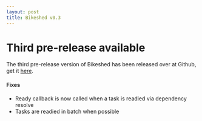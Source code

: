 ```yaml
---
layout: post
title: Bikeshed v0.3
---
```


# Third pre-release available
The third pre-release version of Bikeshed has been released over at Github, get it [here](https://github.com/DanEngelbrecht/bikeshed/releases).

#### Fixes
- Ready callback is now called when a task is readied via dependency resolve
- Tasks are readied in batch when possible

